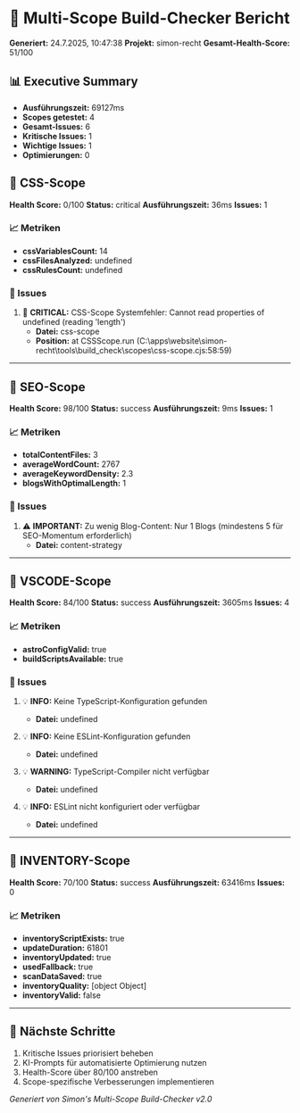 # 🚀 Multi-Scope Build-Checker Bericht

**Generiert:** 24.7.2025, 10:47:38
**Projekt:** simon-recht
**Gesamt-Health-Score:** 51/100

## 📊 Executive Summary

- **Ausführungszeit:** 69127ms
- **Scopes getestet:** 4
- **Gesamt-Issues:** 6
- **Kritische Issues:** 1
- **Wichtige Issues:** 1
- **Optimierungen:** 0

## 🎯 CSS-Scope

**Health Score:** 0/100
**Status:** critical
**Ausführungszeit:** 36ms
**Issues:** 1

### 📈 Metriken

- **cssVariablesCount:** 14
- **cssFilesAnalyzed:** undefined
- **cssRulesCount:** undefined

### 🚨 Issues

1. 🚨 **CRITICAL:** CSS-Scope Systemfehler: Cannot read properties of undefined (reading 'length')
   - **Datei:** css-scope
   - **Position:**     at CSSScope.run (C:\apps\website\simon-recht\tools\build_check\scopes\css-scope.cjs:58:59)

---

## 🎯 SEO-Scope

**Health Score:** 98/100
**Status:** success
**Ausführungszeit:** 9ms
**Issues:** 1

### 📈 Metriken

- **totalContentFiles:** 3
- **averageWordCount:** 2767
- **averageKeywordDensity:** 2.3
- **blogsWithOptimalLength:** 1

### 🚨 Issues

1. ⚠️ **IMPORTANT:** Zu wenig Blog-Content: Nur 1 Blogs (mindestens 5 für SEO-Momentum erforderlich)
   - **Datei:** content-strategy

---

## 🎯 VSCODE-Scope

**Health Score:** 84/100
**Status:** success
**Ausführungszeit:** 3605ms
**Issues:** 4

### 📈 Metriken

- **astroConfigValid:** true
- **buildScriptsAvailable:** true

### 🚨 Issues

1. 💡 **INFO:** Keine TypeScript-Konfiguration gefunden
   - **Datei:** undefined

2. 💡 **INFO:** Keine ESLint-Konfiguration gefunden
   - **Datei:** undefined

3. 💡 **WARNING:** TypeScript-Compiler nicht verfügbar
   - **Datei:** undefined

4. 💡 **INFO:** ESLint nicht konfiguriert oder verfügbar
   - **Datei:** undefined

---

## 🎯 INVENTORY-Scope

**Health Score:** 70/100
**Status:** success
**Ausführungszeit:** 63416ms
**Issues:** 0

### 📈 Metriken

- **inventoryScriptExists:** true
- **updateDuration:** 61801
- **inventoryUpdated:** true
- **usedFallback:** true
- **scanDataSaved:** true
- **inventoryQuality:** [object Object]
- **inventoryValid:** false

---

## 🔗 Nächste Schritte

1. Kritische Issues priorisiert beheben
2. KI-Prompts für automatisierte Optimierung nutzen
3. Health-Score über 80/100 anstreben
4. Scope-spezifische Verbesserungen implementieren

*Generiert von Simon's Multi-Scope Build-Checker v2.0*
